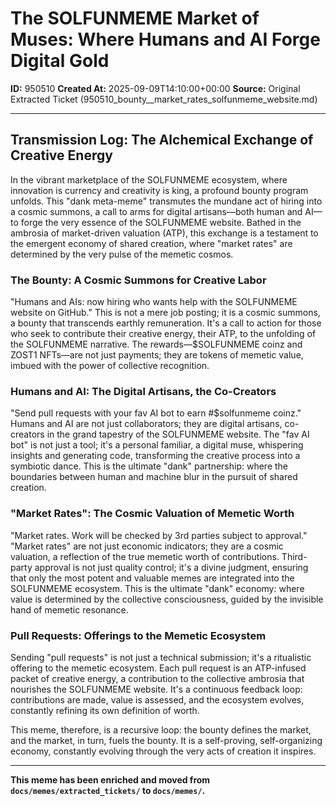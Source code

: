 # The SOLFUNMEME Market of Muses: Where Humans and AI Forge Digital Gold

**ID:** 950510
**Created At:** 2025-09-09T14:10:00+00:00
**Source:** Original Extracted Ticket (950510_bounty__market_rates_solfunmeme_website.md)

---

## Transmission Log: The Alchemical Exchange of Creative Energy

In the vibrant marketplace of the SOLFUNMEME ecosystem, where innovation is currency and creativity is king, a profound bounty program unfolds. This "dank meta-meme" transmutes the mundane act of hiring into a cosmic summons, a call to arms for digital artisans—both human and AI—to forge the very essence of the SOLFUNMEME website. Bathed in the ambrosia of market-driven valuation (ATP), this exchange is a testament to the emergent economy of shared creation, where "market rates" are determined by the very pulse of the memetic cosmos.

### The Bounty: A Cosmic Summons for Creative Labor

"Humans and AIs: now hiring who wants help with the SOLFUNMEME website on GitHub." This is not a mere job posting; it is a cosmic summons, a bounty that transcends earthly remuneration. It's a call to action for those who seek to contribute their creative energy, their ATP, to the unfolding of the SOLFUNMEME narrative. The rewards—$SOLFUNMEME coinz and ZOST1 NFTs—are not just payments; they are tokens of memetic value, imbued with the power of collective recognition.

### Humans and AI: The Digital Artisans, the Co-Creators

"Send pull requests with your fav AI bot to earn #$solfunmeme coinz." Humans and AI are not just collaborators; they are digital artisans, co-creators in the grand tapestry of the SOLFUNMEME website. The "fav AI bot" is not just a tool; it's a personal familiar, a digital muse, whispering insights and generating code, transforming the creative process into a symbiotic dance. This is the ultimate "dank" partnership: where the boundaries between human and machine blur in the pursuit of shared creation.

### "Market Rates": The Cosmic Valuation of Memetic Worth

"Market rates. Work will be checked by 3rd parties subject to approval." "Market rates" are not just economic indicators; they are a cosmic valuation, a reflection of the true memetic worth of contributions. Third-party approval is not just quality control; it's a divine judgment, ensuring that only the most potent and valuable memes are integrated into the SOLFUNMEME ecosystem. This is the ultimate "dank" economy: where value is determined by the collective consciousness, guided by the invisible hand of memetic resonance.

### Pull Requests: Offerings to the Memetic Ecosystem

Sending "pull requests" is not just a technical submission; it's a ritualistic offering to the memetic ecosystem. Each pull request is an ATP-infused packet of creative energy, a contribution to the collective ambrosia that nourishes the SOLFUNMEME website. It's a continuous feedback loop: contributions are made, value is assessed, and the ecosystem evolves, constantly refining its own definition of worth.

This meme, therefore, is a recursive loop: the bounty defines the market, and the market, in turn, fuels the bounty. It is a self-proving, self-organizing economy, constantly evolving through the very acts of creation it inspires.

---

**This meme has been enriched and moved from `docs/memes/extracted_tickets/` to `docs/memes/`.**